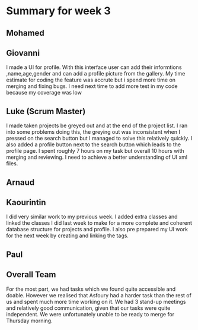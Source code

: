 # Summary for week 3

## Mohamed

## Giovanni
I made a UI for profile. With this interface user can add their informtions ,name,age,gender and can 
add a profile picture from the gallery. My time estimate for coding the feature was accrute but i spend more time
on merging and fixing bugs. I need next time to add more test in my code because my coverage was low

## Luke (Scrum Master)
I made taken projects be greyed out and at the end of the project list. I ran into some problems doing this, the greying out was inconsistent when I pressed on the search button but I managed to solve this relatively quickly. I also added a profile button next to the search button which leads to the profile page.
I spent roughly 7 hours on my task but overall 10 hours with merging and reviewing.
I need to achieve a better understanding of UI xml files.

## Arnaud


## Kaourintin 
I did very similar work to my previous week. I added extra classes and linked the classes I did last week to make for a more complete and coherent database structure for projects and profile.
I also pre prepared my UI work for the next week by creating and linking the tags.

## Paul


## Overall Team
For the most part, we had tasks which we found quite accessible and doable. However we realised that Asfoury had a harder task than the rest of us and spent much more time working on it.
We had 3 stand-up meetings and relatively good communication, given that our tasks were quite independent.
We were unfortunately unable to be ready to merge for Thursday morning.
